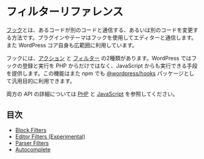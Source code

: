 <!-- 
# Filter Reference
 -->
# フィルターリファレンス
<!-- 
[Hooks](https://developer.wordpress.org/plugins/hooks/) are a way for one piece of code to interact/modify another piece of code. They provide one way for plugins and themes to interact with the editor, but they’re also used extensively by WordPress Core itself.

There are two types of hooks: [Actions](https://developer.wordpress.org/plugins/hooks/actions/) and [Filters](https://developer.wordpress.org/plugins/hooks/filters/). In addition to PHP actions and filters, WordPress also provides a mechanism for registering and executing hooks in JavaScript. This functionality is also available on npm as the [@wordpress/hooks](https://www.npmjs.com/package/@wordpress/hooks) package, for general purpose use.

You can also learn more about both APIs: [PHP](https://codex.wordpress.org/Plugin_API/) and [JavaScript](/packages/hooks/README.md).
 -->

[フック](https://developer.wordpress.org/plugins/hooks/)とは、あるコードが別のコードと通信する、あるいは別のコードを変更する方法です。プラグインやテーマはフックを使用してエディターと通信します。また WordPress コア自身も広範囲に利用しています。

フックには、[アクション](https://developer.wordpress.org/plugins/hooks/actions/) と [フィルター](https://developer.wordpress.org/plugins/hooks/filters/) の2種類があります。WordPress ではフックの登録と実行を PHP からだけではなく、JavaScript からも実行できる手段を提供します。この機能はまた npm でも [@wordpress/hooks](https://www.npmjs.com/package/@wordpress/hooks) パッケージとして汎用目的に利用できます。

両方の API の詳細については [PHP](https://codex.wordpress.org/Plugin_API/) と [JavaScript](https://developer.wordpress.org/block-editor/packages/packages-hooks/) を参照してください。

## 目次

- [Block Filters](https://developer.wordpress.org/block-editor/developers/filters/block-filters/)
- [Editor Filters (Experimental)](https://developer.wordpress.org/block-editor/developers/filters/editor-filters/)
- [Parser Filters](https://developer.wordpress.org/block-editor/developers/filters/parser-filters/)
- [Autocomplete](https://developer.wordpress.org/block-editor/developers/filters/autocomplete-filters/)
